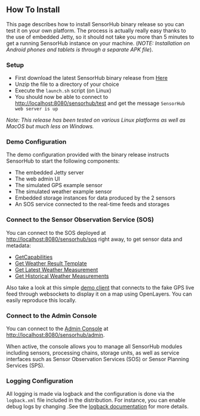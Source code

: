 How To Install
---

This page describes how to install SensorHub binary release so you can test it on your own platform. The process is actually really easy thanks to the use of embedded Jetty, so it should not take you more than 5 minutes to get a running SensorHub instance on your machine. (_NOTE: Installation on Android phones and tablets is through a separate APK file_).


### Setup

  * First download the latest SensorHub binary release from [Here](https://github.com/sensiasoft/sensorhub/releases)
  * Unzip the file to a directory of your choice
  * Execute the `launch.sh` script (on Linux)
  * You should now be able to connect to <http://localhost:8080/sensorhub/test> and get the message `SensorHub web server is up`
  
*Note: This release has been tested on various Linux platforms as well as MacOS but much less on Windows.*


### Demo Configuration

The demo configuration provided with the binary release instructs SensorHub to start the following components:

  * The embedded Jetty server
  * The web admin UI
  * The simulated GPS example sensor
  * The simulated weather example sensor
  * Embedded storage instances for data produced by the 2 sensors
  * An SOS service connected to the real-time feeds and storages


### Connect to the Sensor Observation Service (SOS)

You can connect to the SOS deployed at <http://localhost:8080/sensorhub/sos> right away, to get sensor data and metadata:

  * [GetCapabilities](http://localhost:8080/sensorhub/sos?service=SOS&amp;version=2.0&amp;request=GetCapabilities)
  * [Get Weather Result Template](http://localhost:8080/sensorhub/sos?service=SOS&amp;version=2.0&amp;request=GetResultTemplate&amp;offering=urn:mysos:offering03&amp;observedProperty=http://sensorml.com/ont/swe/property/Weather)
  * [Get Latest Weather Measurement](http://localhost:8080/sensorhub/sos?service=SOS&amp;version=2.0&amp;request=GetResult&amp;offering=urn:mysos:offering03&amp;observedProperty=http://sensorml.com/ont/swe/property/Weather&amp;temporalFilter=phenomenonTime,now)
  * [Get Historical Weather Measurements](http://localhost:8080/sensorhub/sos?service=SOS&amp;version=2.0&amp;request=GetResult&amp;offering=urn:mysos:offering03&amp;observedProperty=http://sensorml.com/ont/swe/property/Weather&amp;temporalFilter=phenomenonTime,2015-01-01/now)
  
Also take a look at this simple [demo client](http://sensiasoft.net:8181/osm_client_websockets.html) that connects to the fake GPS live feed through websockets to display it on a map using OpenLayers. You can easily reproduce this locally.


### Connect to the Admin Console

You can connect to the [Admin Console](images/webui1.png "SensorHub Admin Web UI") at <http://localhost:8080/sensorhub/admin>.

When active, the console allows you to manage all SensorHub modules including sensors, processing chains, storage units, as well as service interfaces such as Sensor Observation Services (SOS) or Sensor Planning Services (SPS).


### Logging Configuration

All logging is made via logback and the configuration is done via the `logback.xml` file included in the distribution.
For instance, you can enable debug logs by changing .See the [logback documentation]() for more details. 

